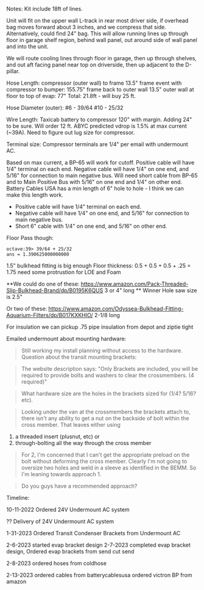 Notes:
Kit include 18ft of lines.

Unit will fit on the upper wall L-track in rear most driver side, if overhead bag moves forward about 3 inches, and we compress that side.  Alternatively, could find 24" bag.  This will allow running lines up through floor in garage shelf region, behind wall panel, out around side of wall panel and into the unit.

We will route cooling lines through floor in garage, then up through shelves, and out aft facing panel near top on driverside, then up adjacent to the D-pillar.

Hose Length:
compressor (outer wall) to frame 13.5"
frame event with compressor to bumper: 155.75"
frame back to outer wall 13.5"
outer wall at floor to top of evap: 77"
Total: 21.8ft - will buy 25 ft.

Hose Diameter (outer):
#6 - 39/64
#10 - 25/32

Wire Length:
Taxicab battery to compressor 120" with margin.  Adding 24" to be sure.  Will order 12 ft.  ABYC predicted vdrop is 1.5% at max current (~39A).  Need to figure out lug size for compressor.

Terminal size:  Compressor terminals are 1/4" per email with undermount AC.

Based on max current, a BP-65 will work for cutoff.  Positive cable will have 1/4" terminal on each end.
Negative cable will have 1/4" on one end, and 5/16" for connection to main negative bus.
Will need short cable from BP-65 and to Main Positive Bus with 5/16" on one end and 1/4" on other end.
Battery Cables USA has a min length of 6" hole to hole - I think we can make this length work.
* Positive cable will have 1/4" terminal on each end.
* Negative cable will have 1/4" on one end, and 5/16" for connection to main negative bus.
* Short 6" cable with 1/4" on one end, and 5/16" on other end.

Floor Pass though:

```
octave:39> 39/64 + 25/32
ans = 1.390625000000000
```

1.5" bulkhead fitting is big enough
Floor thickness: 0.5 + 0.5 + 0.5 + .25 = 1.75  need some protrustion for LOE and Foam

**We could do one of these: https://www.amazon.com/Pack-Threaded-Slip-Bulkhead-Brand/dp/B0195K6QUS 3 or 4" long  ** Winner  Hole saw size is 2.5"

Or two of these: https://www.amazon.com/Odyssea-Bulkhead-Fitting-Aquarium-Filters/dp/B017KXKHIO/ 2-1/8 long

For insulation we can pickup .75 pipe insulation from depot and ziptie tight

Emailed undermount about mounting hardware:
>Still working my install planning without access to the hardware.  Question about the transit mounting brackets:

>The website description says:
"Only Brackets are included, you will be required to provide bolts and washers to clear the crossmembers. (4 required)"

>What hardware size are the holes in the brackets sized for (1/4? 5/16? etc).  

>Looking under the van at the crossmembers the brackets attach to, there isn't any ability to get a nut on the backside of bolt within the cross member.  That leaves either using 
1. a threaded insert (plusnut, etc) or 
2. through-bolting all the way through the cross member

>For 2, I'm concerned that I can't get the appropriate preload on the bolt without deforming the cross member.  Clearly I'm not going to oversize two holes and weld in a sleeve as identified in the BEMM.  So I'm leaning towards approach 1.

>Do you guys have a recommended approach?



Timeline:


10-11-2022
Ordered 24V Undermount AC system

??
Delivery of 24V Undermount AC system

1-31-2023
Ordered Transit Condenser Brackets from Undermount AC


2-6-2023
started evap bracket design
2-7-2023
completed evap bracket design, Ordered evap brackets from send cut send

2-8-2023
ordered hoses from coldhose

2-13-2023
ordered cables from batterycablesusa
ordered victron BP from amazon